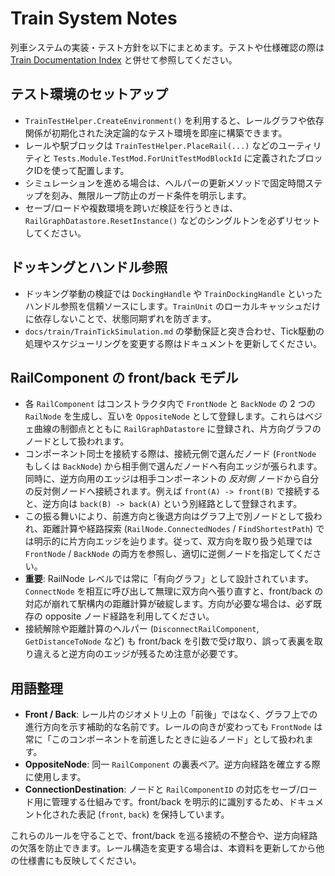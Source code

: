 # Train System Notes

列車システムの実装・テスト方針を以下にまとめます。テストや仕様確認の際は [Train Documentation Index](README.md) と併せて参照してください。

## テスト環境のセットアップ
- `TrainTestHelper.CreateEnvironment()` を利用すると、レールグラフや依存関係が初期化された決定論的なテスト環境を即座に構築できます。
- レールや駅ブロックは `TrainTestHelper.PlaceRail(...)` などのユーティリティと `Tests.Module.TestMod.ForUnitTestModBlockId` に定義されたブロックIDを使って配置します。
- シミュレーションを進める場合は、ヘルパーの更新メソッドで固定時間ステップを刻み、無限ループ防止のガード条件を明示します。
- セーブ/ロードや複数環境を跨いだ検証を行うときは、`RailGraphDatastore.ResetInstance()` などのシングルトンを必ずリセットしてください。

## ドッキングとハンドル参照
- ドッキング挙動の検証では `DockingHandle` や `TrainDockingHandle` といったハンドル参照を信頼ソースにします。`TrainUnit` のローカルキャッシュだけに依存しないことで、状態同期ずれを防ぎます。
- `docs/train/TrainTickSimulation.md` の挙動保証と突き合わせ、Tick駆動の処理やスケジューリングを変更する際はドキュメントを更新してください。

## RailComponent の front/back モデル
- 各 `RailComponent` はコンストラクタ内で `FrontNode` と `BackNode` の 2 つの `RailNode` を生成し、互いを `OppositeNode` として登録します。これらはベジェ曲線の制御点とともに `RailGraphDatastore` に登録され、片方向グラフのノードとして扱われます。
- コンポーネント同士を接続する際は、接続元側で選んだノード (`FrontNode` もしくは `BackNode`) から相手側で選んだノードへ有向エッジが張られます。同時に、逆方向用のエッジは相手コンポーネントの *反対側* ノードから自分の反対側ノードへ接続されます。例えば `front(A) -> front(B)` で接続すると、逆方向は `back(B) -> back(A)` という別経路として登録されます。
- この振る舞いにより、前進方向と後退方向はグラフ上で別ノードとして扱われ、距離計算や経路探索 (`RailNode.ConnectedNodes` / `FindShortestPath`) では明示的に片方向エッジを辿ります。従って、双方向を取り扱う処理では `FrontNode` / `BackNode` の両方を参照し、適切に逆側ノードを指定してください。
- **重要**: RailNode レベルでは常に「有向グラフ」として設計されています。`ConnectNode` を相互に呼び出して無理に双方向へ張り直すと、front/back の対応が崩れて駅構内の距離計算が破綻します。方向が必要な場合は、必ず既存の opposite ノード経路を利用してください。
- 接続解除や距離計算のヘルパー (`DisconnectRailComponent`, `GetDistanceToNode` など) も front/back を引数で受け取り、誤って表裏を取り違えると逆方向のエッジが残るため注意が必要です。

## 用語整理
- **Front / Back**: レール片のジオメトリ上の「前後」ではなく、グラフ上での進行方向を示す補助的な名前です。レールの向きが変わっても `FrontNode` は常に「このコンポーネントを前進したときに辿るノード」として扱われます。
- **OppositeNode**: 同一 `RailComponent` の裏表ペア。逆方向経路を確立する際に使用します。
- **ConnectionDestination**: ノードと `RailComponentID` の対応をセーブ/ロード用に管理する仕組みです。front/back を明示的に識別するため、ドキュメント化された表記 (`front`, `back`) を保持しています。

これらのルールを守ることで、front/back を巡る接続の不整合や、逆方向経路の欠落を防止できます。レール構造を変更する場合は、本資料を更新してから他の仕様書にも反映してください。
